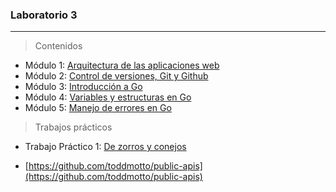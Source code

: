 ### Laboratorio 3

---

> Contenidos

* Módulo 1: [Arquitectura de las aplicaciones web](https://goo.gl/fgw2QZ)
* Módulo 2: [Control de versiones, Git y Github](https://goo.gl/DeXHqZ)
* Módulo 3: [Introducción a Go](https://goo.gl/wG4kjh)
* Módulo 4: [Variables y estructuras en Go](https://goo.gl/QPW13x)
* Módulo 5: [Manejo de errores en Go](https://goo.gl/u15Xm1)

> Trabajos prácticos

* Trabajo Práctico 1: [De zorros y conejos](https://goo.gl/VTgnGs)

* [https://github.com/toddmotto/public-apis](https://github.com/toddmotto/public-apis)